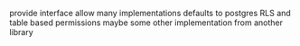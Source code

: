 provide interface allow many implementations
defaults to postgres RLS and table based permissions
maybe some other implementation from another library